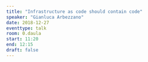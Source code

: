 ```yaml
---
title: "Infrastructure as code should contain code"
speaker: "Gianluca Arbezzano"
date: 2018-12-27
eventtype: talk
room: 0.daula
start: 11:20
end: 12:15
draft: false
---
```


